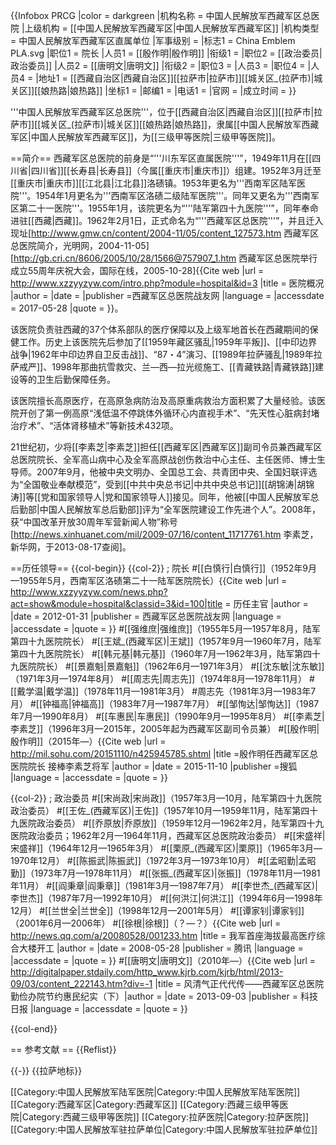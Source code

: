 {{Infobox PRCG |color = darkgreen
|机构名称 = 中国人民解放军西藏军区总医院
|上级机构 = [[中国人民解放军西藏军区|中国人民解放军西藏军区]]
|机构类型 = 中国人民解放军西藏军区直属单位
|军事级别 = 
|标志1 = China Emblem PLA.svg
|职位1 = 院长
|人员1 = [[殷作明|殷作明]]
|衔级1 = 
|职位2 = [[政治委员|政治委员]]
|人员2 = [[唐明文|唐明文]]
|衔级2 = 
|职位3 =
|人员3 =
|职位4 =
|人员4 =
|地址1 = [[西藏自治区|西藏自治区]][[拉萨市|拉萨市]][[城关区_(拉萨市)|城关区]][[娘热路|娘热路]]
|坐标1 = 
|邮编1 = 
|电话1 =
|官网 =
|成立时间 = 
}}

'''中国人民解放军西藏军区总医院'''，位于[[西藏自治区|西藏自治区]][[拉萨市|拉萨市]][[城关区_(拉萨市)|城关区]][[娘热路|娘热路]]，隶属[[中国人民解放军西藏军区|中国人民解放军西藏军区]]，为[[三级甲等医院|三级甲等医院]]。

==简介==
西藏军区总医院的前身是“'''川东军区直属医院'''”，1949年11月在[[四川省|四川省]][[长寿县|长寿县]]（今属[[重庆市|重庆市]]）组建。1952年3月迁至[[重庆市|重庆市]][[江北县|江北县]]洛碛镇。1953年更名为'''西南军区陆军医院'''。1954年1月更名为'''西南军区洛碛二级陆军医院'''。同年又更名为'''西南军区第二十一医院'''。1955年1月，该院更名为“'''陆军第四十九医院'''”，同年奉命进驻[[西藏|西藏]]。1962年2月1日，正式命名为“'''西藏军区总医院'''”，并且迁入现址<ref name=gmw>[http://www.gmw.cn/content/2004-11/05/content_127573.htm 西藏军区总医院简介，光明网，2004-11-05]</ref><ref name=gjzx>[http://gb.cri.cn/8606/2005/10/28/1566@757907_1.htm 西藏军区总医院举行成立55周年庆祝大会，国际在线，2005-10-28]</ref><ref>{{Cite web |url = http://www.xzzyyzyw.com/intro.php?module=hospital&id=3 |title = 医院概况 |author =  |date =  |publisher =西藏军区总医院战友网  |language =  |accessdate = 2017-05-28 |quote =  }}</ref>。

该医院负责驻西藏的37个体系部队的医疗保障以及上级军地首长在西藏期间的保健工作。历史上该医院先后参加了[[1959年藏区骚乱|1959年平叛]]、[[中印边界战争|1962年中印边界自卫反击战]]、“87・4”演习、[[1989年拉萨骚乱|1989年拉萨戒严]]、1998年那曲抗雪救灾、兰―西―拉光缆施工、[[青藏铁路|青藏铁路]]建设等的卫生后勤保障任务<ref name=gmw/>。

该医院擅长高原医疗，在高原急病防治及高原重病救治方面积累了大量经验。该医院开创了第一例高原“浅低温不停跳体外循环心内直视手术”、“先天性心脏病封堵治疗术”、“活体肾移植术”等新技术432项<ref name=gjzx/>。

21世纪初，少将[[李素芝|李素芝]]担任[[西藏军区|西藏军区]]副司令员兼西藏军区总医院院长、全军高山病中心及全军高原战创伤救治中心主任、主任医师、博士生导师。2007年9月，他被中央文明办、全国总工会、共青团中央、全国妇联评选为“全国敬业奉献模范”，受到[[中共中央总书记|中共中央总书记]][[胡锦涛|胡锦涛]]等[[党和国家领导人|党和国家领导人]]接见。同年，他被[[中国人民解放军总后勤部|中国人民解放军总后勤部]]评为“全军医院建设工作先进个人”。2008年，获“中国改革开放30周年军营新闻人物”称号<ref>[http://news.xinhuanet.com/mil/2009-07/16/content_11717761.htm 李素芝，新华网，于2013-08-17查阅]</ref>。

==历任领导==
{{col-begin}}
{{col-2}}
; 院长
#[[白慎行|白慎行]]（1952年9月—1955年5月，西南军区洛碛第二十一陆军医院院长）<ref name=liren>{{Cite web |url =  http://www.xzzyyzyw.com/news.php?act=show&module=hospital&classid=3&id=100|title = 历任主官 |author =  |date = 2012-01-31 |publisher = 西藏军区总医院战友网 |language =  |accessdate =  |quote =  }}</ref>
#[[强维庶|强维庶]]（1955年5月—1957年8月，陆军第四十九医院院长）<ref name=liren/>
#[[王斌_(西藏军区)|王斌]]（1957年9月—1960年7月，陆军第四十九医院院长）<ref name=liren/>
#[[韩元基|韩元基]]（1960年7月—1962年3月，陆军第四十九医院院长）<ref name=liren/>
#[[景嘉魁|景嘉魁]]（1962年6月—1971年3月）<ref name=liren/>
#[[沈东敏|沈东敏]]（1971年3月—1974年8月）<ref name=liren/>
#[[周志先|周志先]]（1974年8月—1978年11月）<ref name=liren/>
#[[戴学温|戴学温]]（1978年11月—1981年3月）<ref name=liren/>
#周志先（1981年3月—1983年7月）<ref name=liren/>
#[[钟福高|钟福高]]（1983年7月—1987年7月）<ref name=liren/>
#[[邹恂达|邹恂达]]（1987年7月—1990年8月）<ref name=liren/>
#[[车惠民|车惠民]]（1990年9月—1995年8月）<ref name=liren/>
#[[李素芝|李素芝]]（1996年3月—2015年，2005年起为西藏军区副司令员兼）<ref name=liren/>
#[[殷作明|殷作明]]（2015年—）<ref>{{Cite web |url = http://mil.sohu.com/20151110/n425945785.shtml |title =殷作明任西藏军区总医院院长 接棒李素芝将军  |author =  |date = 2015-11-10 |publisher =搜狐  |language =  |accessdate =  |quote =  }}</ref>


{{col-2}}
; 政治委员
#[[宋尚政|宋尚政]]（1957年3月—10月，陆军第四十九医院政治委员）<ref name=liren/>
#[[王佐_(西藏军区)|王佐]]（1957年10月—1959年11月，陆军第四十九医院政治委员）<ref name=liren/>
#[[乔原放|乔原放]]（1959年12月—1962年2月，陆军第四十九医院政治委员；1962年2月—1964年11月，西藏军区总医院政治委员）<ref name=liren/>
#[[宋盛祥|宋盛祥]]（1964年12月—1965年3月）<ref name=liren/>
#[[栗原_(西藏军区)|栗原]]（1965年3月—1970年12月）<ref name=liren/>
#[[陈振武|陈振武]]（1972年3月—1973年10月）<ref name=liren/>
#[[孟昭勤|孟昭勤]]（1973年7月—1978年11月）<ref name=liren/>
#[[张振_(西藏军区)|张振]]（1978年11月—1981年11月）<ref name=liren/>
#[[阎秉章|阎秉章]]（1981年3月—1987年7月）<ref name=liren/>
#[[李世杰_(西藏军区)|李世杰]]（1987年7月—1992年10月）<ref name=liren/>
#[[何洪江|何洪江]]（1994年6月—1998年12月）<ref name=liren/>
#[[兰世全|兰世全]]（1998年12月—2001年5月）<ref name=liren/>
#[[谭家钊|谭家钊]]（2001年6月—2006年）<ref name=liren/>
#[[徐根|徐根]]（？—？）<ref>{{Cite web |url = http://news.qq.com/a/20080528/001233.htm |title = 我军首座海拔最高医疗综合大楼开工 |author =  |date = 2008-05-28 |publisher = 腾讯 |language =  |accessdate =  |quote =  }}</ref>
#[[唐明文|唐明文]]（2010年—）<ref>{{Cite web |url = http://digitalpaper.stdaily.com/http_www.kjrb.com/kjrb/html/2013-09/03/content_222143.htm?div=-1  |title =  风清气正代代传——西藏军区总医院勤俭办院节约惠民纪实（下）|author =  |date = 2013-09-03 |publisher = 科技日报 |language =  |accessdate =  |quote =  }}</ref>

{{col-end}}

== 参考文献 ==
{{Reflist}}

{{-}}
{{拉萨地标}}

[[Category:中国人民解放军陆军医院|Category:中国人民解放军陆军医院]]
[[Category:西藏军区|Category:西藏军区]]
[[Category:西藏三级甲等医院|Category:西藏三级甲等医院]]
[[Category:拉萨医院|Category:拉萨医院]]
[[Category:中国人民解放军驻拉萨单位|Category:中国人民解放军驻拉萨单位]]